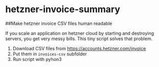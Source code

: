 # hetzner-invoice-summary
##Make hetzner invoice CSV files human readable

If you scale an application on hetzner cloud by starting and destroying servers, you get very messy bills. This tiny script solves that problem.

1. Download CSV files from https://accounts.hetzner.com/invoice
2. Put them in `invoices-csv` subfolder
3. Run script with pyhon3
